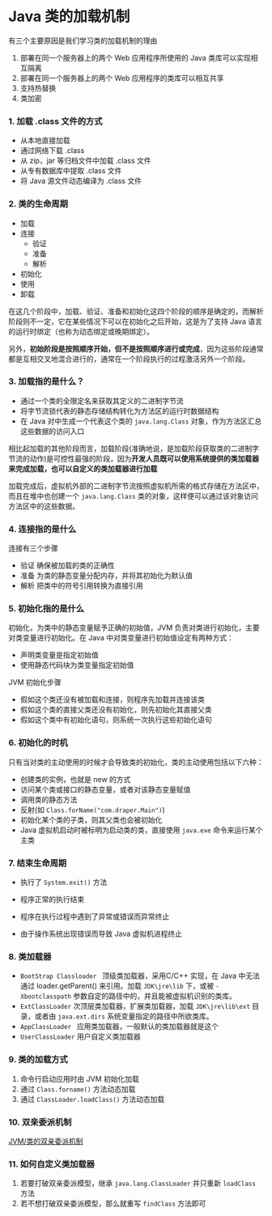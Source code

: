 # Java 类的加载机制



有三个主要原因是我们学习类的加载机制的理由

1. 部署在同一个服务器上的两个 Web 应用程序所使用的 Java 类库可以实现相互隔离
2. 部署在同一个服务器上的两个 Web 应用程序的类库可以相互共享
3. 支持热替换
4. 类加密

 

### 1. 加载 .class 文件的方式

- 从本地直接加载
- 通过网络下载 .class
- 从 zip，jar 等归档文件中加载 .class 文件
- 从专有数据库中提取 .class 文件
- 将 Java 源文件动态编译为 .class 文件

### 2. 类的生命周期

- 加载
- 连接
  - 验证
  - 准备
  - 解析 
- 初始化
- 使用
- 卸载

在这几个阶段中，加载、验证、准备和初始化这四个阶段的顺序是确定的，而解析阶段则不一定，它在某些情况下可以在初始化之后开始，这是为了支持 Java 语言的运行时绑定（也称为动态绑定或晚期绑定）。

另外，**初始阶段是按照顺序开始，但不是按照顺序进行或完成**，因为这些阶段通常都是互相交叉地混合进行的，通常在一个阶段执行的过程激活另外一个阶段。



### 3. 加载指的是什么？

- 通过一个类的全限定名来获取其定义的二进制字节流
- 将字节流锁代表的静态存储结构转化为方法区的运行时数据结构
- 在 Java 对中生成一个代表这个类的 ``java.lang.Class`` 对象，作为方法区汇总这些数据的访问入口

相比起加载的其他阶段而言，加载阶段(准确地说，是加载阶段获取类的二进制字节流的动作)是可控性最强的阶段，因为**开发人员既可以使用系统提供的类加载器来完成加载，也可以自定义的类加载器进行加载**

加载完成后，虚拟机外部的二进制字节流按照虚拟机所需的格式存储在方法区中，而且在堆中也创建一个 ``java.lang.Class`` 类的对象，这样便可以通过该对象访问方法区中的这些数据。



### 4. 连接指的是什么

连接有三个步骤

- 验证 确保被加载的类的正确性
- 准备 为类的静态变量分配内存，并将其初始化为默认值
- 解析 把类中的符号引用转换为直接引用

 

### 5. 初始化指的是什么

初始化，为类中的静态变量赋予正确的初始值，JVM 负责对类进行初始化，主要对类变量进行初始化。在 Java 中对类变量进行初始值设定有两种方式：

- 声明类变量是指定初始值
- 使用静态代码块为类变量指定初始值

JVM 初始化步骤

- 假如这个类还没有被加载和连接，则程序先加载并连接该类
- 假如这个类的直接父类还没有初始化，则先初始化其直接父类
- 假如这个类中有初始化语句，则系统一次执行这些初始化语句



### 6. 初始化的时机

只有当对类的主动使用的时候才会导致类的初始化，类的主动使用包括以下六种：

- 创建类的实例，也就是 new 的方式
- 访问某个类或接口的静态变量，或者对该静态变量赋值
- 调用类的静态方法
- 反射(如 ``Class.forName("com.draper.Main")``)
- 初始化某个类的子类，则其父类也会被初始化
- Java 虚拟机启动时被标明为启动类的类，直接使用 ``java.exe`` 命令来运行某个主类



### 7. 结束生命周期

- 执行了 ``System.exit()`` 方法

- 程序正常的执行结束

- 程序在执行过程中遇到了异常或错误而异常终止

- 由于操作系统出现错误而导致 Java 虚拟机进程终止

  

### 8. 类加载器

- ``BootStrap Classloader `` 顶级类加载器，采用C/C++ 实现，在 Java 中无法通过 loader.getParent() 来引用。加载 ``JDK\jre\lib`` 下，或被 ``-Xbootclasspath`` 参数自定的路径中的，并且能被虚拟机识别的类库。
- ``ExtClassLoader`` 次顶层类加载器，扩展类加载器，加载 ``JDK\jre\lib\ext`` 目录，或者由 ``java.ext.dirs`` 系统变量指定的路径中所欲类库。
- ``AppClassLoader `` 应用类加载器，一般默认的类加载器就是这个
- ``UserClassLoader`` 用户自定义类加载器

### 9. 类的加载方式

1. 命令行启动应用时由 JVM 初始化加载
2. 通过 ``Class.forname()`` 方法动态加载
3. 通过 ``ClassLoader.loadClass()`` 方法动态加载



### 10. 双亲委派机制

[JVM/类的双亲委派机制](../../JVM/类的双亲委派机制.md)



### 11. 如何自定义类加载器

1. 若要打破双亲委派模型，继承 ``java.lang.ClassLoader`` 并只重新 ``loadClass `` 方法
2. 若不想打破双亲委派模型，那么就重写 ``findClass`` 方法即可


